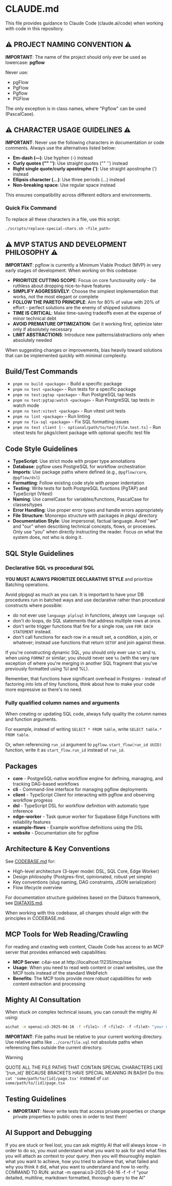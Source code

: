 # CLAUDE.md

This file provides guidance to Claude Code (claude.ai/code) when working with code in this repository.

## ⚠️ PROJECT NAMING CONVENTION ⚠️

**IMPORTANT**: The name of the project should only ever be used as lowercase: **pgflow**

Never use:

- pgFlow
- PgFlow
- Pgflow
- PGFlow

The only exception is in class names, where "Pgflow" can be used (PascalCase).

## ⚠️ CHARACTER USAGE GUIDELINES ⚠️

**IMPORTANT**: Never use the following characters in documentation or code comments. Always use the alternatives listed below:

- **Em-dash (—)**: Use hyphen (-) instead
- **Curly quotes ("" '')**: Use straight quotes ("" '') instead
- **Right single quote/curly apostrophe (')**: Use straight apostrophe (') instead
- **Ellipsis character (…)**: Use three periods (...) instead
- **Non-breaking space**: Use regular space instead

This ensures compatibility across different editors and environments.

### Quick Fix Command

To replace all these characters in a file, use this script:

```bash
./scripts/replace-special-chars.sh <file_path>
```

## ⚠️ MVP STATUS AND DEVELOPMENT PHILOSOPHY ⚠️

**IMPORTANT**: pgflow is currently a Minimum Viable Product (MVP) in very early stages of development. When working on this codebase:

- **PRIORITIZE CUTTING SCOPE**: Focus on core functionality only - be ruthless about dropping nice-to-have features
- **SIMPLIFY AGGRESSIVELY**: Choose the simplest implementation that works, not the most elegant or complete
- **FOLLOW THE PARETO PRINCIPLE**: Aim for 80% of value with 20% of effort - perfect solutions are the enemy of shipped solutions
- **TIME IS CRITICAL**: Make time-saving tradeoffs even at the expense of minor technical debt
- **AVOID PREMATURE OPTIMIZATION**: Get it working first, optimize later only if absolutely necessary
- **LIMIT ABSTRACTIONS**: Introduce new patterns/abstractions only when absolutely needed

When suggesting changes or improvements, bias heavily toward solutions that can be implemented quickly with minimal complexity.

## Build/Test Commands

- `pnpm nx build <package>` - Build a specific package
- `pnpm nx test <package>` - Run tests for a specific package
- `pnpm nx test:pgtap <package>` - Run PostgreSQL tap tests
- `pnpm nx test:pgtap:watch <package>` - Run PostgreSQL tap tests in watch mode
- `pnpm nx test:vitest <package>` - Run vitest unit tests
- `pnpm nx lint <package>` - Run linting
- `pnpm nx fix-sql <package>` - Fix SQL formatting issues
- `pnpm nx test client [-- optional/path/to/test/file.test.ts]` - Run vitest tests for pkgs/client package with optional specific test file

## Code Style Guidelines

- **TypeScript**: Use strict mode with proper type annotations
- **Database**: pgflow uses PostgreSQL for workflow orchestration
- **Imports**: Use package paths where defined (e.g., `@pgflow/core`, `@pgflow/dsl`)
- **Formatting**: Follow existing code style with proper indentation
- **Testing**: Write tests for both PostgreSQL functions (PgTAP) and TypeScript (Vitest)
- **Naming**: Use camelCase for variables/functions, PascalCase for classes/types
- **Error Handling**: Use proper error types and handle errors appropriately
- **File Structure**: Monorepo structure with packages in pkgs/ directory
- **Documentation Style**: Use impersonal, factual language. Avoid "we" and "our" when describing technical concepts, flows, or processes. Only use "you" when directly instructing the reader. Focus on what the system does, not who is doing it.

## SQL Style Guidelines

### Declarative SQL vs procedural SQL

**YOU MUST ALWAYS PRIORITIZE DECLARATIVE STYLE** and prioritize Batching operations.

Avoid plpgsql as much as you can.
It is important to have your DB procedures run in batched ways and use declarative rather than procedural constructs where possible:

- do not ever use `language plplsql` in functions, always use `language sql`
- don't do loops, do SQL statements that address multiple rows at once.
- don't write trigger functions that fire for a single row, use `FOR EACH STATEMENT` instead.
- don't call functions for each row in a result set, a condition, a join, or whatever; instead use functions that return `SETOF` and join against these.

If you're constructing dynamic SQL, you should only ever use `%I` and `%L` when using `FORMAT` or similar; you should never see `%s` (with the very rare exception of where you're merging in another SQL fragment that you've previously formatted using %I and %L).

Remember, that functions have significant overhead in Postgres - instead of factoring into lots of tiny functions, think about how to make your code more expressive so there's no need.

### Fully qualified column names and arguments

When creating or updating SQL code, always fully quality the column names and function arguments.

For example, instead of writing `SELECT * FROM table`, write `SELECT table.* FROM table`.

Or, when referencing `run_id` argument to `pgflow.start_flow(run_id UUID)` function,
write it as `start_flow.run_id` instead of `run_id`.

## Packages

- **core** - PostgreSQL-native workflow engine for defining, managing, and tracking DAG-based workflows
- **cli** - Command-line interface for managing pgflow deployments
- **client** - TypeScript Client for interacting with pgflow and observing workflow progress
- **dsl** - TypeScript DSL for workflow definition with automatic type inference
- **edge-worker** - Task queue worker for Supabase Edge Functions with reliability features
- **example-flows** - Example workflow definitions using the DSL
- **website** - Documentation site for pgflow

## Architecture & Key Conventions

See [CODEBASE.md](./CODEBASE.md) for:

- High-level architecture (3-layer model: DSL, SQL Core, Edge Worker)
- Design philosophy (Postgres-first, opinionated, robust yet simple)
- Key conventions (slug naming, DAG constraints, JSON serialization)
- Flow lifecycle overview

For documentation structure guidelines based on the Diátaxis framework, see [DIATAXIS.md](./DIATAXIS.md).

When working with this codebase, all changes should align with the principles in CODEBASE.md.

## MCP Tools for Web Reading/Crawling

For reading and crawling web content, Claude Code has access to an MCP server that provides enhanced web capabilities:

- **MCP Server**: c4ai-sse at http://localhost:11235/mcp/sse
- **Usage**: When you need to read web content or crawl websites, use the MCP tools instead of the standard WebFetch
- **Benefits**: The MCP tools provide more robust capabilities for web content extraction and processing

## Mighty AI Consultation

When stuck on complex technical issues, you can consult the mighty AI using:

```bash
aichat -m openai:o3-2025-04-16 -f <file1> -f <file2> -f <fileX> "your detailed query"
```

**IMPORTANT**: File paths must be relative to your current working directory. Use relative paths like `../core/file.sql` not absolute paths when referencing files outside the current directory.

> [!WARNING]
> QUOTE ALL THE FILE PATHS THAT CONTAIN SPECIAL CHARACTERS LIKE '[run_id]'
> BECAUSE BRACKETS HAVE SPECIAL MEANING IN BASH!
> Do this: `cat 'some/path/to/[id]/page.tsx'` instead of `cat some/path/to/[id]/page.tsx`

## Testing Guidelines

- **IMPORTANT**: Never write tests that access private properties or change private properties to public ones in order to test them!

## AI Support and Debugging

If you are stuck or feel lost, you can ask mightly AI that will always know - in order to do so, you must understand what you want to ask for and what files you will attach as context to your query. then you will thouroughly explain what you want to achieve, how you tried to achieve that, what failed and why you think it did, what you want to understand and how to verify. COMMAND TO RUN: aichat -m  openai:o3-2025-04-16 -f <file1> -f <file2> -f <fileX> "your detailed, multiline, markdown formatted, thorough query to the AI"